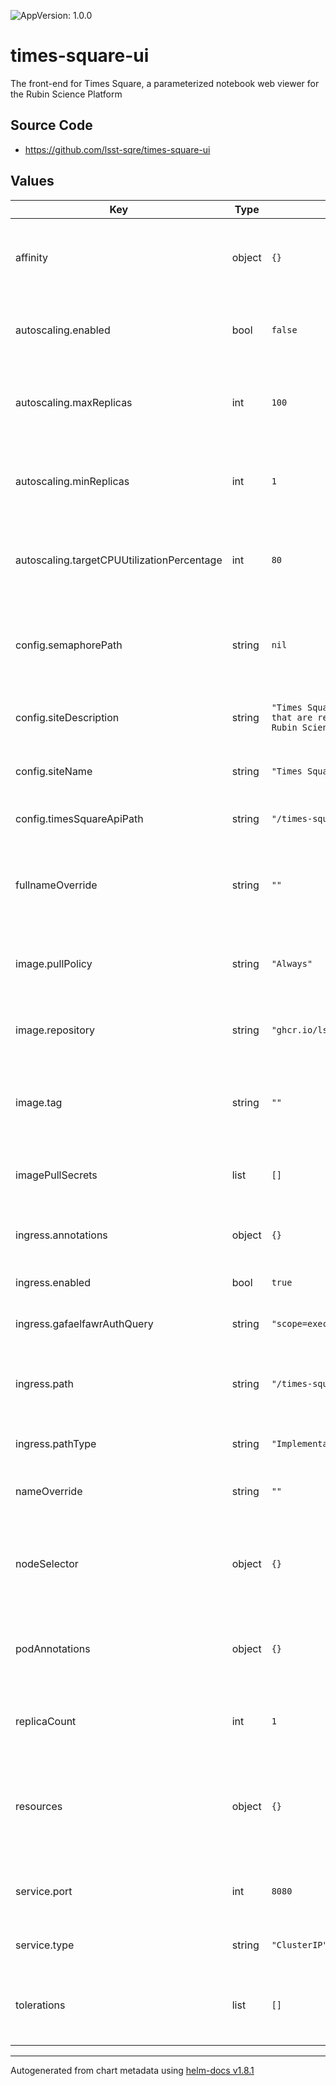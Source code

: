 ![AppVersion: 1.0.0](https://img.shields.io/badge/AppVersion-1.0.0-informational?style=flat-square)

# times-square-ui

The front-end for Times Square, a parameterized notebook web viewer for the Rubin Science Platform

## Source Code

* <https://github.com/lsst-sqre/times-square-ui>

## Values

| Key | Type | Default | Description |
|-----|------|---------|-------------|
| affinity | object | `{}` | Affinity rules for the times-square-ui deployment pod |
| autoscaling.enabled | bool | `false` | Enable autoscaling of times-square-ui deployment |
| autoscaling.maxReplicas | int | `100` | Maximum number of times-square-ui deployment pods |
| autoscaling.minReplicas | int | `1` | Minimum number of times-square-ui deployment pods |
| autoscaling.targetCPUUtilizationPercentage | int | `80` | Target CPU utilization of times-square-ui deployment pods |
| config.semaphorePath | string | `nil` | Semaphore API URL path (default is no Semaphore integration) |
| config.siteDescription | string | `"Times Square hosts Jupyter Notebooks that are rendered on the fly on the Rubin Science Platform."` | Description, used in HTML metadata |
| config.siteName | string | `"Times Square"` | Name, used in the HTML header |
| config.timesSquareApiPath | string | `"/times-square/api"` | Times Square API URL path |
| fullnameOverride | string | `""` | Override the full name for resources (includes the release name) |
| image.pullPolicy | string | `"Always"` | Pull policy for the times-square-ui image |
| image.repository | string | `"ghcr.io/lsst-sqre/times-square-ui"` | Image to use in the times-square-ui deployment |
| image.tag | string | `""` | Overrides the image tag whose default is the chart appVersion. |
| imagePullSecrets | list | `[]` | Secret names to use for all Docker pulls |
| ingress.annotations | object | `{}` | Additional annotations for the ingress rule |
| ingress.enabled | bool | `true` | Create an ingress resource |
| ingress.gafaelfawrAuthQuery | string | `"scope=exec:notebook&auth_type=basic"` | Gafaelfawr auth query string |
| ingress.path | string | `"/times-square"` | URL path to dispatch to the times-square-ui deployment pod |
| ingress.pathType | string | `"ImplementationSpecific"` | Path type for the ingress rule |
| nameOverride | string | `""` | Override the base name for resources |
| nodeSelector | object | `{}` | Node selection rules for the times-square-ui deployment pod |
| podAnnotations | object | `{}` | Annotations for the times-square-ui deployment pod |
| replicaCount | int | `1` | Number of web deployment pods to start |
| resources | object | `{}` | Resource limits and requests for the times-square-ui deployment pod |
| service.port | int | `8080` | Port of the service to create and map to the ingress |
| service.type | string | `"ClusterIP"` | Type of service to create |
| tolerations | list | `[]` | Tolerations for the times-square-ui deployment pod |

----------------------------------------------
Autogenerated from chart metadata using [helm-docs v1.8.1](https://github.com/norwoodj/helm-docs/releases/v1.8.1)
